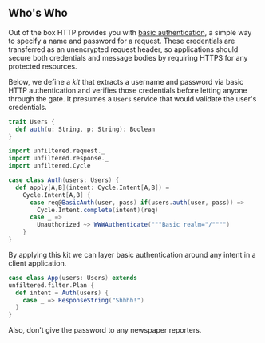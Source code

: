 Who's Who
---------

Out of the box HTTP provides you with [basic authentication][basic],
a simple way to specify a name and password for a request. These
credentials are transferred as an unencrypted request header, so
applications should secure both credentials and message bodies by
requiring HTTPS for any protected resources.

[basic]: http://en.wikipedia.org/wiki/Basic_access_authentication

Below, we define a *kit* that extracts a username and password via
basic HTTP authentication and verifies those credentials before
letting anyone through the gate. It presumes a `Users` service that
would validate the user's credentials.

```scala
trait Users {
  def auth(u: String, p: String): Boolean
}

import unfiltered.request._
import unfiltered.response._
import unfiltered.Cycle

case class Auth(users: Users) {
  def apply[A,B](intent: Cycle.Intent[A,B]) =
    Cycle.Intent[A,B] {
      case req@BasicAuth(user, pass) if(users.auth(user, pass)) =>
        Cycle.Intent.complete(intent)(req)
      case _ =>
        Unauthorized ~> WWWAuthenticate("""Basic realm="/"""")
    }
}
```

By applying this kit we can layer basic authentication around any
intent in a client application.

```scala
case class App(users: Users) extends
unfiltered.filter.Plan {
  def intent = Auth(users) {
    case _ => ResponseString("Shhhh!")
  }
}
```

Also, don't give the password to any newspaper reporters.
